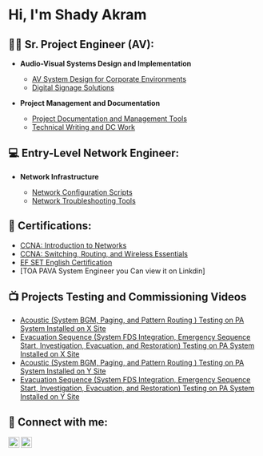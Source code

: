 <h1>Hi, I'm Shady Akram</h1>

<h2>👨‍🔧 Sr. Project Engineer (AV):</h2>

- <b>Audio-Visual Systems Design and Implementation</b>
  - [AV System Design for Corporate Environments](#) <!-- Insert your AV system design repository link here -->
  - [Digital Signage Solutions](#) <!-- Insert your digital signage solutions repository link here -->
    
- <b>Project Management and Documentation</b>
  - [Project Documentation and Management Tools](#) <!-- Insert your project management tools repository link here -->
  - [Technical Writing and DC Work](#) <!-- Insert your technical writing repository link here -->

<h2>💻 Entry-Level Network Engineer:</h2>

- <b>Network Infrastructure</b>

  - [Network Configuration Scripts](#) <!-- Insert your network configuration scripts repository link here -->
  - [Network Troubleshooting Tools](#) <!-- Insert your network troubleshooting tools repository link here -->
 
<h2>📜 Certifications:</h2>

- [CCNA: Introduction to Networks](https://www.credly.com/badges/9edd5b29-0531-4f80-8ea2-a6b9a13660f3/linked_in_profile) 
- [CCNA: Switching, Routing, and Wireless Essentials](https://www.credly.com/badges/152105e7-8aa9-427d-94d1-ee0f2d5757d5/linked_in_profile) <!-- Insert your certification link here -->
- [EF SET English Certification](https://cert.efset.org/TWzR8h) 
- [TOA PAVA System Engineer you Can view it on Linkdin]
<h2>📺 Projects Testing and Commissioning Videos</h2>

- [Acoustic (System BGM, Paging, and Pattern Routing
) Testing on PA System Installed on X Site](https://vimeo.com/1051066720/36fca13d89) 
- [Evacuation Sequence (System FDS Integration, Emergency Sequence Start, Investigation, Evacuation, and Restoration) Testing on PA System Installed on X Site](https://vimeo.com/1051064893/3ed859e33a)
- [Acoustic (System BGM, Paging, and Pattern Routing
) Testing on PA System Installed on Y Site](https://vimeo.com/1054143122/ca34ecae32)
- [Evacuation Sequence (System FDS Integration, Emergency Sequence Start, Investigation, Evacuation, and Restoration) Testing on PA System Installed on Y Site](https://vimeo.com/1054138830/0fe7cbaa18)

  
<h2>🤝 Connect with me:</h2>

[<img align="left" alt="ShadyAkram | LinkedIn" width="22px" src="https://cdn.jsdelivr.net/npm/simple-icons@v3/icons/linkedin.svg" />][linkedin]

[<img align="left" alt="ShadyAkram | Upwork" width="22px" src="https://cdn.jsdelivr.net/npm/simple-icons@v3/icons/upwork.svg" />][upwork]

[linkedin]: https://www.linkedin.com/in/shady-akram-mohamed-ali

[upwork]: https://www.upwork.com/freelancers/~01ca070f4560b8559e?mp_source=share
